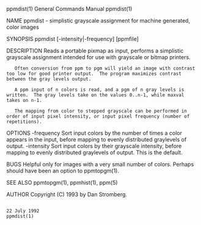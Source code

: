 ppmdist(1)                                                                               General Commands Manual                                                                               ppmdist(1)

NAME
       ppmdist - simplistic grayscale assignment for machine generated, color images

SYNOPSIS
       ppmdist [-intensity|-frequency] [ppmfile]

DESCRIPTION
       Reads a portable pixmap as input, performs a simplistic grayscale assignment intended for use with grayscale or bitmap printers.

       Often conversion from ppm to pgm will yield an image with contrast too low for good printer output.  The program maximizes contrast between the gray levels output.

       A ppm input of n colors is read, and a pgm of n gray levels is written.  The gray levels take on the values 0..n-1, while maxval takes on n-1.

       The mapping from color to stepped grayscale can be performed in order of input pixel intensity, or input pixel frequency (number of repetitions).

OPTIONS
       -frequency    Sort  input  colors by the number of times a color appears in the input, before mapping to evenly distributed graylevels of output.  -intensity Sort input colors by their grayscale
                     intensity, before mapping to evenly distributed graylevels of output.  This is the default.

BUGS
       Helpful only for images with a very small number of colors.  Perhaps should have been an option to ppmtopgm(1).

SEE ALSO
       ppmtopgm(1), ppmhist(1), ppm(5)

AUTHOR
       Copyright (C) 1993 by Dan Stromberg.

                                                                                               22 July 1992                                                                                    ppmdist(1)
